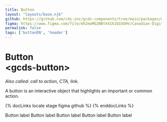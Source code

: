 ```yaml
---
title: Button
layout: "layouts/base.njk"
github: https://github.com/cds-snc/gcds-components/tree/main/packages/web/src/components/gcds-button
figma: https://www.figma.com/file/mh2maMG2NBtk41k1O1UGHV/Canadian-Digital-Service%E2%80%A8---GC-Design-System?node-id=850%3A2968&t=ciEmm7GYyGAY73zZ-0
permalink: false
tags: ['buttonEN', 'header']
---
```


# Button <br>&lt;gcds-button&gt;

_Also called: call to action, CTA, link._

A button is an interactive object that highlights an important or common action.

{% docLinks locale stage figma github %}
{% enddocLinks %}

<div class="b-sm b-gray px-250 py-400 my-500">
  <gcds-button button-role="primary">Button label</gcds-button>
  <gcds-button button-role="secondary">Button label</gcds-button>
  <gcds-button button-role="danger">Button label</gcds-button>
  <gcds-button button-role="skip-to-content">Button label</gcds-button>
  <gcds-button type="link" button-style="text-only" href="#">Button label</gcds-button>
</div>
